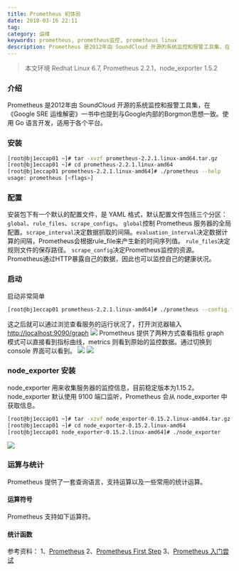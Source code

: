 ```yaml
---
title: Prometheus 初体验
date: 2018-03-16 22:11
tag: 
category: 运维
keywords: prometheus, prometheus监控, prometheus linux
description: Prometheus 是2012年由 SoundCloud 开源的系统监控和报警工具集，在 《Google SRE 运维解密》一书中也提到与Google内部的Borgmon思想一致。使用 Go 语言开发，适用于各个平台。
---
```


> 本文环境 Redhat Linux 6.7, Prometheus 2.2.1，node_exporter 1.5.2

### 介绍

Prometheus 是2012年由 SoundCloud 开源的系统监控和报警工具集，在 《Google SRE 运维解密》一书中也提到与Google内部的Borgmon思想一致。使用 Go 语言开发，适用于各个平台。

### 安装

```bash
[root@bj1eccap01 ~]# tar -xvzf prometheus-2.2.1.linux-amd64.tar.gz 
[root@bj1eccap01 ~]# cd prometheus-2.2.1.linux-amd64
[root@bj1eccap01 prometheus-2.2.1.linux-amd64]# ./prometheus --help
usage: prometheus [<flags>]
```

### 配置

安装包下有一个默认的配置文件，是 YAML 格式，默认配置文件包括三个分区：```global```、```rule_files```、```scrape_configs```。
```global```控制 Prometheus 服务器的全局配置。```scrape_interval```决定数据抓取的间隔。```evaluation_interval```决定数据计算的间隔，Prometheus会根据rule_file来产生新的时间序列值。
```rule_files```决定规则文件的保存路径。
```scrape_config```决定Prometheus监控的资源。Prometheus通过HTTP暴露自己的数据，因此也可以监控自己的健康状况。

### 启动

启动非常简单
```bash
[root@bj1eccap01 prometheus-2.2.1.linux-amd64]# ./prometheus --config.file=prometheus.yml
```
这之后就可以通过浏览查看服务的运行状况了，打开浏览器输入[http://localhost:9090/graph](http://localhost:9090/graph)
![](/20180316-prometheus-introduce/39469-20180316220949653-1982521887.png)
Prometheus 提供了两种方式查看指标 graph 模式可以直接看到指标曲线，metrics 则看到原始的监控数据。通过切换到 console 界面可以看到。
![](/20180316-prometheus-introduce/39469-20180316221010640-679027352.png)
![](/20180316-prometheus-introduce/39469-20180316221032550-1964647279.png)

### node_exporter 安装

node_exporter 用来收集服务器的监控信息，目前稳定版本为1.15.2。node_exporter 默认使用 9100 端口监听，Prometheus 会从 node_exporter 中获取信息。
```bash
[root@bj1eccap01 ~]# tar -xzvf node_exporter-0.15.2.linux-amd64.tar.gz
[root@bj1eccap01 ~]# cd node_exporter-0.15.2.linux-amd64
[root@bj1eccap01 node_exporter-0.15.2.linux-amd64]# ./node_exporter
```
![](/20180316-prometheus-introduce/39469-20180316221050544-1463908993.png)

### 运算与统计

Prometheus 提供了一套查询语言，支持运算以及一些常用的统计运算。

#### 运算符号

Prometheus 支持如下运算符。

#### 统计函数



参考资料：
1、[Prometheus](https://prometheus.io/)
2、[Prometheus First Step](https://prometheus.io/docs/introduction/first_steps/)
3、[Prometheus 入门尝试](https://www.cnblogs.com/biglittleant/p/8034027.html)












